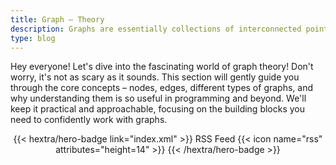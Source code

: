 ```yaml
---
title: Graph – Theory
description: Graphs are essentially collections of interconnected points, offering a powerful way to model relationships between things.
type: blog
---
```


Hey everyone! Let's dive into the fascinating world of graph theory!  Don't worry, it's not as scary as it sounds.  This section will gently guide you through the core concepts – nodes, edges, different types of graphs, and why understanding them is so useful in programming and beyond.  We'll keep it practical and approachable, focusing on the building blocks you need to confidently work with graphs.

<div style="text-align: center; margin-top: 1em;">
{{< hextra/hero-badge link="index.xml" >}}
  <span>RSS Feed</span>
  {{< icon name="rss" attributes="height=14" >}}
{{< /hextra/hero-badge >}}
</div>

